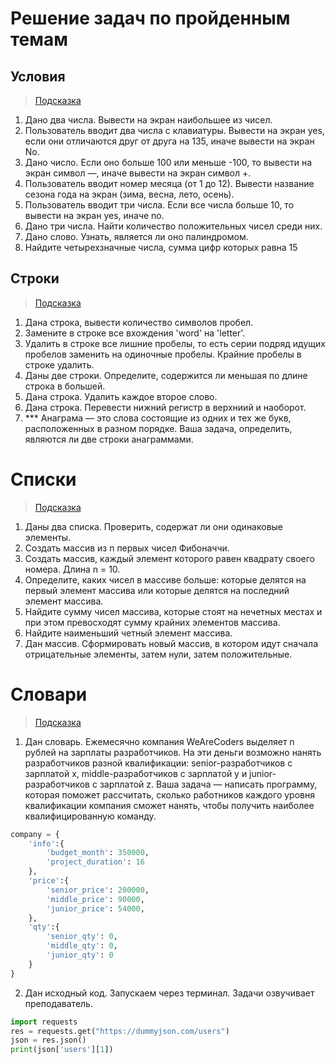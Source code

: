 # Решение задач по пройденным темам

## Условия

> [Подсказка](https://pythonworld.ru/osnovy/instrukciya-if-elif-else-proverka-istinnosti-trexmestnoe-vyrazhenie-ifelse.html)

1. Дано два числа. Вывести на экран наибольшее из чисел.
2. Пользователь вводит два числа с клавиатуры. Вывести на экран yes, если они отличаются друг от друга на 135, иначе вывести на экран No.
3. Дано число. Если оно больше 100 или меньше -100, то вывести на экран символ —, иначе вывести на экран символ +.
4. Пользователь вводит номер месяца (от 1 до 12). Вывести название сезона года на экран (зима, весна, лето, осень).
5. Пользователь вводит три числа. Если все числа больше 10, то вывести на экран yes, иначе no.
6. Дано три числа. Найти количество положительных чисел среди них.
7. Дано слово. Узнать, является ли оно палиндромом.
8. Найдите четырехзначные числа, сумма цифр которых равна 15

## Строки

> [Подсказка](https://pythonworld.ru/tipy-dannyx-v-python/stroki-funkcii-i-metody-strok.html)

1. Дана строка, вывести количество символов пробел.
2. Замените в строке все вхождения 'word' на 'letter'.
3. Удалить в строке все лишние пробелы, то есть серии подряд идущих пробелов заменить на одиночные пробелы. Крайние пробелы в строке удалить.
4. Даны две строки. Определите, содержится ли меньшая по длине строка в большей.
5. Дана строка. Удалить каждое второе слово.
6. Дана строка. Перевести нижний регистр в верхниий и наоборот.
7. *** Анаграма — это слова состоящие из одних и тех же букв, расположенных в разном порядке. Ваша задача, определить, являются ли две строки анаграммами. 

# Списки

> [Подсказка](https://pythonworld.ru/tipy-dannyx-v-python/spiski-list-funkcii-i-metody-spiskov.html)

1. Даны два списка. Проверить, содержат ли они одинаковые элементы.
2. Создать массив из n первых чисел Фибоначчи.
3. Создать массив, каждый элемент которого равен квадрату своего номера. Длина n = 10.
4. Определите, каких чисел в массиве больше: которые делятся на первый элемент массива или которые делятся на последний элемент массива.
5. Найдите сумму чисел массива, которые стоят на нечетных местах и при этом превосходят сумму крайних элементов массива.
6. Найдите наименьший четный элемент массива.
7. Дан массив. Сформировать новый массив, в котором идут сначала отрицательные элементы, затем нули, затем положительные.

# Словари

> [Подсказка](https://pythonworld.ru/tipy-dannyx-v-python/slovari-dict-funkcii-i-metody-slovarej.html)

1. Дан словарь. Ежемесячно компания WeAreCoders выделяет n рублей на зарплаты разработчиков. На эти деньги возможно нанять разработчиков разной квалификации: senior-разработчиков с зарплатой x, middle-разработчиков с зарплатой y и junior-разработчиков с зарплатой z.
Ваша задача — написать программу, которая поможет рассчитать, сколько работников каждого уровня квалификации компания сможет нанять, чтобы получить наиболее квалифицированную команду.
```python
company = {
    'info':{
        'budget_month': 350000,
        'project_duration': 16
    },
    'price':{
        'senior_price': 200000,
        'middle_price': 90000,
        'junior_price': 54000,
    },
    'qty':{
        'senior_qty': 0,
        'middle_qty': 0,
        'junior_qty': 0
    }
}
```

2. Дан исходный код. Запускаем через терминал. Задачи озвучивает преподаватель.
```python
import requests
res = requests.get("https://dummyjson.com/users")
json = res.json()
print(json['users'][1])
```
